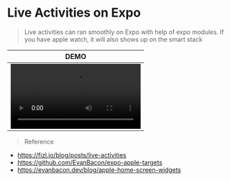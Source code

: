 # Live Activities on Expo
> Live activities can ran smoothly on Expo with help of expo modules. If you have apple watch, it will also shows up on the smart stack

| DEMO                                                                                                 |
| ---------------------------------------------------------------------------------------------------- |
| <video src="https://github.com/user-attachments/assets/11a53477-caef-4548-a76b-0b32ec326b56" /> |

> Reference
- https://fizl.io/blog/posts/live-activities
- https://github.com/EvanBacon/expo-apple-targets
- https://evanbacon.dev/blog/apple-home-screen-widgets
